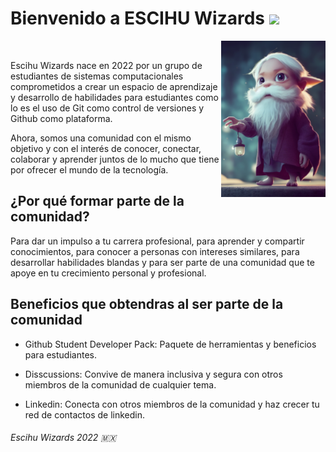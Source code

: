 # Bienvenido a ESCIHU Wizards <img src="https://raw.githubusercontent.com/debdutgoswami/debdutgoswami/master/assets/gifs/Hi.gif" width="30px">


<img align="right" height="250px" src="./profile/assets/wizard.png" alt="wizard" />
</br>

Escihu Wizards nace en 2022 por un grupo de estudiantes de sistemas computacionales comprometidos a crear un espacio de aprendizaje y desarrollo de habilidades para estudiantes como lo es el uso de Git como control de versiones y Github como plataforma.

Ahora, somos una comunidad con el mismo objetivo y con el interés de conocer, conectar, colaborar y aprender juntos de lo mucho que tiene por ofrecer el mundo de la tecnología.


## ¿Por qué formar parte de la comunidad?

Para dar un impulso a tu carrera profesional, para aprender y compartir conocimientos, para conocer a personas con intereses similares, para desarrollar habilidades blandas y para ser parte de una comunidad que te apoye en tu crecimiento personal y profesional.


## Beneficios que obtendras al ser parte de la comunidad

* Github Student Developer Pack: Paquete de herramientas y beneficios para estudiantes.

* Disscussions: Convive de manera inclusiva y segura con otros miembros de la comunidad de cualquier tema.

* Linkedin: Conecta con otros miembros de la comunidad y haz crecer tu red de contactos de linkedin.





<!-- <img src="./profile/assets/Imagen-perro.png" width="150px" /> -->
###### Escihu Wizards 2022 :mexico:
